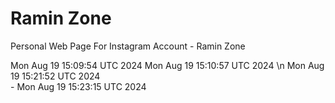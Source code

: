 # Ramin Zone

Personal Web Page For Instagram Account - Ramin Zone
<br />

Mon Aug 19 15:09:54 UTC 2024
Mon Aug 19 15:10:57 UTC 2024
\n Mon Aug 19 15:21:52 UTC 2024
<br />- Mon Aug 19 15:23:15 UTC 2024
